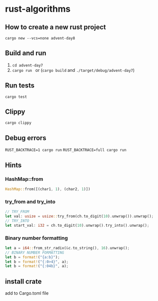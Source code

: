 # rust-algorithms

## How to create a new rust project

```shell
cargo new --vcs=none advent-day8
```

## Build and run

1. `cd advent-day7`
2. `cargo run ` or (`cargo build` and `./target/debug/advent-day7`)

## Run tests

`cargo test`

## Clippy

`cargo clippy`

## Debug errors

`RUST_BACKTRACE=1 cargo run`
`RUST_BACKTRACE=full cargo run`

## Hints

### HashMap::from

```rust
HashMap::from([(char1, 1), (char2, 1)])
```

### try_from and try_into

```rust
// TRY_FROM
let val: usize = usize::try_from(ch.to_digit(10).unwrap()).unwrap();
// TRY_INTO
let start_val: i32 = ch.to_digit(10).unwrap().try_into().unwrap();
```

### Binary number formatting

```rust
let a = i64::from_str_radix(&c.to_string(), 16).unwrap();
// BINARY NUMBER FORMATTING
let b = format!("{a:b}");
let b = format!("{:0>4}", a);
let b = format!("{:04b}", a);
```

## install crate

add to Cargo.toml file 